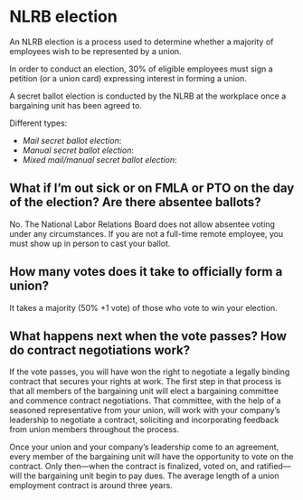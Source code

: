 # NLRB election

An NLRB election is a process used to determine whether a majority of employees wish to be represented by a union.

In order to conduct an election, 30% of eligible employees must sign a petition (or a union card) expressing interest in forming a union.

A secret ballot election is conducted by the NLRB at the workplace once a bargaining unit has been agreed to.

Different types:

- _Mail secret ballot election_:
- _Manual secret ballot election_:
- _Mixed mail/manual secret ballot election_:

## What if I’m out sick or on FMLA or PTO on the day of the election? Are there absentee ballots?

No. The National Labor Relations Board does not allow absentee voting under any circumstances. If you are not a full-time remote employee, you must show up in person to cast your ballot.

## How many votes does it take to officially form a union?

It takes a majority (50% +1 vote) of those who vote to win your election.

## What happens next when the vote passes? How do contract negotiations work?

If the vote passes, you will have won the right to negotiate a legally binding contract that secures your rights at work. The first step in that process is that all members of the bargaining unit will elect a bargaining committee and commence contract negotiations. That committee, with the help of a seasoned representative from your union, will work with your company’s leadership to negotiate a contract, soliciting and incorporating feedback from union members throughout the process.

Once your union and your company’s leadership come to an agreement, every member of the bargaining unit will have the opportunity to vote on the contract. Only then—when the contract is finalized, voted on, and ratified—will the bargaining unit begin to pay dues. The average length of a union employment contract is around three years.
